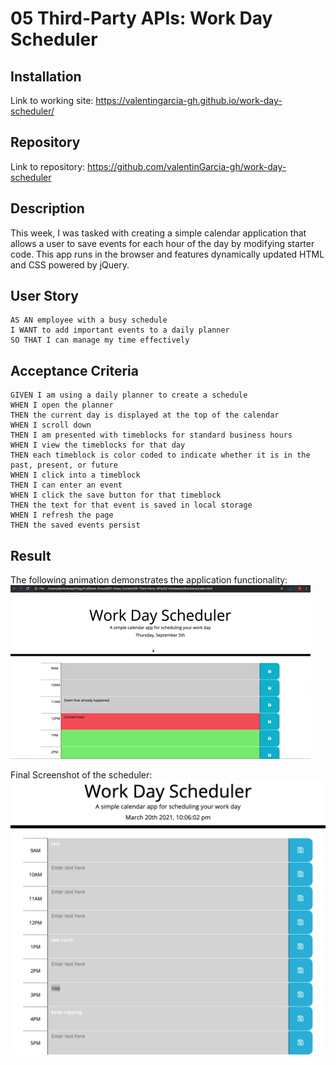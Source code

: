 # 05 Third-Party APIs: Work Day Scheduler

## Installation
Link to working site:
https://valentingarcia-gh.github.io/work-day-scheduler/

## Repository
Link to repository:
https://github.com/valentinGarcia-gh/work-day-scheduler

## Description

This week, I was tasked with creating a simple calendar application that allows a user to save events for each hour of the day by modifying starter code. This app runs in the browser and features dynamically updated HTML and CSS powered by jQuery.


## User Story

```
AS AN employee with a busy schedule
I WANT to add important events to a daily planner
SO THAT I can manage my time effectively
```

## Acceptance Criteria

```
GIVEN I am using a daily planner to create a schedule
WHEN I open the planner
THEN the current day is displayed at the top of the calendar
WHEN I scroll down
THEN I am presented with timeblocks for standard business hours
WHEN I view the timeblocks for that day
THEN each timeblock is color coded to indicate whether it is in the past, present, or future
WHEN I click into a timeblock
THEN I can enter an event
WHEN I click the save button for that timeblock
THEN the text for that event is saved in local storage
WHEN I refresh the page
THEN the saved events persist
```

## Result

The following animation demonstrates the application functionality:
![A user clicks on slots on the color-coded calendar and edits the events.](./assets/images/05-third-party-apis-homework-demo.gif)

Final Screenshot of the scheduler:
![schedulerScreenshot](./assets/images/screenshot.png)

